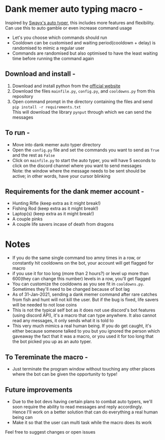 # Dank memer auto typing macro -
Inspired by [Swayx's auto typer](https://github.com/Swayx113/dank-memer-auto-typer), this includes more features and flexibility. Can use this to auto gamble or even increase command usage 
- Let's you choose which commands should run
- Cooldown can be customised and waiting period(cooldown + delay) is randomised to mimic a regular user
- Commands are randomised but also optimised to have the least waiting time before running the command again

## Download and install  -
1. Download and install python from the [official website](https://www.python.org/downloads/)
2. Download the files `mainfile.py`, `config.py`, and `cooldowns.py` from this repository
3. Open command prompt in the directory containing the files and send `pip install -r requirements.txt`
<br> This will download the library `pynput` through which we can send the messages 

## To run -
- Move into dank memer auto typer directory
- Open the `config.py` file and set the commands you want to send as `True` and the rest as `False` 
- Click on `mainfile.py` to start the auto typer, you will have 5 seconds to click on the discord channel where you want to send messages
  <br>Note: the window where the message needs to be sent should be active; in other words, have your cursor blinking

## Requirements for the dank memer account - 
- Hunting Rifle (keep extra as it might break!)
- Fishing Rod (keep extra as it might break!)
- Laptop(s) (keep extra as it might break!)
- A couple pinks
- A couple life savers incase of death from dragons

# Notes
- If you do the same single command too amny times in a row, or constantly hit cooldowns on the bot, your account will get flagged for macro
- if you use it for too long (more than 2 hours?) or level up more than 600(they can change this number) levels in a row, you'll get flagged
- You can customize the cooldowns as you see fit in `cooldowns.py`. Sometimes they'll need to be changed because of bot lag
- As of 31-Jan-2021, sending a dank memer command after rare catches from fish and hunt will not kill the user. But if the bug is fixed, life savers will be needed to not lose coins
- This is not the typical self bot as it does not use discord's bot features (using discord API), it's a macro that can type anywhere. It also cannot read any messages, it only sends what it is told to
- This very much mimics a real human being. If you do get caught, it's either because someone talked to you but you ignored the person which gaveaway the fact that it was a macro, or you used it for too long that the bot picked you up as an auto typer. 

## To Tereminate the macro -
- Just terminate the program window without touching any other places where the bot can be given the opportunity to type!

## Future improvements 
- Due to the bot devs having certain plans to combat auto typers, we'll soon require the ability to read messages and reply accordingly. <br>Hence I'll work on a better solution that can do everything a real human being can
- Make it so that the user can multi task while the macro does its work
 
 Feel free to suggest changes or open issues
